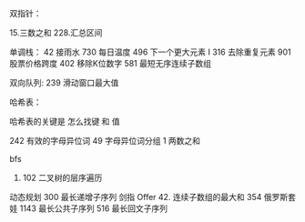 双指针：

15.三数之和
228.汇总区间

   

单调栈：
42 接雨水
730 每日温度
496 下一个更大元素 I
316 去除重复元素
901 股票价格跨度
402 移除K位数字
581 最短无序连续子数组

双向队列:
239 滑动窗口最大值

哈希表：

哈希表的关键是 怎么找键 和 值

242 有效的字母异位词
49 字母异位词分组
1 两数之和

bfs
1. 102 二叉树的层序遍历

动态规划
300 最长递增子序列
剑指 Offer 42. 连续子数组的最大和 
354 俄罗斯套娃
1143 最长公共子序列
516 最长回文子序列